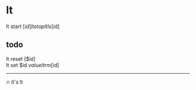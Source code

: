 # lt

lt start [$id]  
lt stop  
lt ls [$id]  

## todo

lt reset [$id]  
lt set $id $value  
lt rm [$id]

***

🔥 it's lt